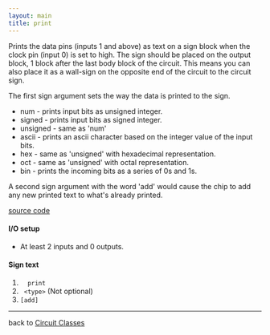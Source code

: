 ```yaml
---
layout: main
title: print
---
```


Prints the data pins (inputs 1 and above) as text on a sign block when the clock pin (input 0) is set to high. The sign should be placed on the output block, 1 block after the last body block of the circuit. This means you can also place it as a wall-sign on the opposite end of the circuit to the circuit sign.

The first sign argument sets the way the data is printed to the sign.
* num - prints input bits as unsigned integer.
* signed - prints input bits as signed integer.
* unsigned - same as 'num' 
* ascii - prints an ascii character based on the integer value of the input bits.
* hex - same as 'unsigned' with hexadecimal representation.
* oct - same as 'unsigned' with octal representation.
* bin - prints the incoming bits as a series of 0s and 1s.

A second sign argument with the word 'add' would cause the chip to add any new printed text to what's already printed.

[source code](https://github.com/eisental/BasicCircuits/blob/master/src/main/java/org/tal/basiccircuits/print.java)

#### I/O setup 
* At least 2 inputs and 0 outputs. 

#### Sign text
1. `   print   `
2. `  <type> ` (Not optional)
3. ` [add] `
***
back to [Circuit Classes](Home)

